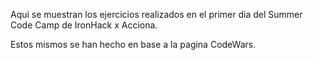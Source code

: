 Aqui se muestran los ejercicios realizados en el primer dia del Summer Code Camp de IronHack x Acciona.

Estos mismos se han hecho en base a la pagina CodeWars.
